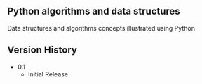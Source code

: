 ## Python algorithms and data structures

Data structures and algorithms concepts illustrated using Python


## Version History

* 0.1
    * Initial Release

